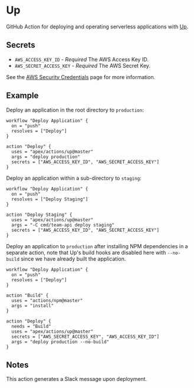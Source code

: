 # Up

GitHub Action for deploying and operating serverless applications with [Up](https://github.com/apex/up).

## Secrets

- `AWS_ACCESS_KEY_ID` - *Required* The AWS Access Key ID.
- `AWS_SECRET_ACCESS_KEY` - *Required* The AWS Secret Key.

See the [AWS Security Credentials](https://docs.aws.amazon.com/general/latest/gr/aws-security-credentials.html) page for more information.

## Example

Deploy an application in the root directory to `production`:

```hcl
workflow "Deploy Application" {
  on = "push"
  resolves = ["Deploy"]
}

action "Deploy" {
  uses = "apex/actions/up@master"
  args = "deploy production"
  secrets = ["AWS_ACCESS_KEY_ID", "AWS_SECRET_ACCESS_KEY"]
}
```

Deploy an application within a sub-directory to `staging`:

```hcl
workflow "Deploy Application" {
  on = "push"
  resolves = ["Deploy Staging"]
}

action "Deploy Staging" {
  uses = "apex/actions/up@master"
  args = "-C cmd/team-api deploy staging"
  secrets = ["AWS_ACCESS_KEY_ID", "AWS_SECRET_ACCESS_KEY"]
}
```

Deploy an application to `production` after installing NPM dependencies
in a separate action, note that Up's build hooks are disabled here with `--no-build` since
we have already built the application.

```hcl
workflow "Deploy Application" {
  on = "push"
  resolves = ["Deploy"]
}

action "Build" {
  uses = "actions/npm@master"
  args = "install"
}

action "Deploy" {
  needs = "Build"
  uses = "apex/actions/up@master"
  secrets = ["AWS_SECRET_ACCESS_KEY", "AWS_ACCESS_KEY_ID"]
  args = "deploy production --no-build"
}
```

## Notes

This action generates a Slack message upon deployment.
